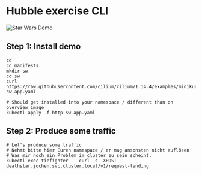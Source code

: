 # Hubble exercise CLI 

![Star Wars Demo](https://docs.cilium.io/en/stable/_images/cilium_http_gsg.png)

## Step 1: Install demo 

```
cd
cd manifests
mkdir sw
cd sw 
curl https://raw.githubusercontent.com/cilium/cilium/1.14.4/examples/minikube/http-sw-app.yaml
```

```
# Should get installed into your namespace / different than on overview image  
kubectl apply -f http-sw-app.yaml
```

## Step 2: Produce some traffic 

```
# Let's produce some traffic
# Nehmt bitte hier Euren namespace / er mag ansonsten nicht auflösen
# Was mir noch ein Problem im cluster zu sein scheint.
kubectl exec tiefighter -- curl -s -XPOST deathstar.jochen.svc.cluster.local/v1/request-landing
```

